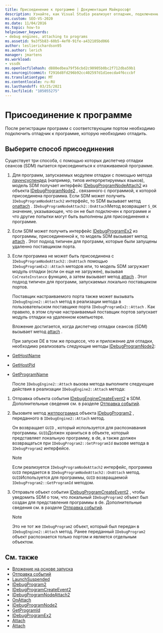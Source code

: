 ```yaml
---
title: Присоединение к программе | Документация Майкрософт
description: Узнайте, как Visual Studio реализует отладчик, подключенный к программе после регистрации программы с соответствующим портом.
ms.custom: SEO-VS-2020
ms.date: 11/04/2016
ms.topic: how-to
helpviewer_keywords:
- debug engines, attaching to programs
ms.assetid: 9a3f5b83-60b5-4ef0-91fe-a432105bd066
author: leslierichardson95
ms.author: lerich
manager: jmartens
ms.workload:
- vssdk
ms.openlocfilehash: d880edbea79f56cbd2c90905b0bc2f712dba59b1
ms.sourcegitcommit: f2916d8fd296b92cc402597d1d1eecda4f6cccbf
ms.translationtype: MT
ms.contentlocale: ru-RU
ms.lasthandoff: 03/25/2021
ms.locfileid: "105055275"
---
```

# <a name="attach-to-the-program"></a>Присоединение к программе
После регистрации программ с соответствующим портом необходимо подключить отладчик к программе, которую необходимо отладить.

## <a name="choose-how-to-attach"></a>Выберите способ присоединения
 Существует три способа, с помощью которых диспетчер отладки сеансов (SDM) пытается присоединиться к отлаживаемой программе.

1. Для программ, запускаемых модулем отладки с помощью метода [лаунчсуспендед](../../extensibility/debugger/reference/idebugenginelaunch2-launchsuspended.md) (например, типов интерпретируемых языков), модель SDM получает интерфейс [IDebugProgramNodeAttach2](../../extensibility/debugger/reference/idebugprogramnodeattach2.md) из объекта [IDebugProgramNode2](../../extensibility/debugger/reference/idebugprogramnode2.md) , связанного с программой, к которой присоединена программа. Если SDM может получить `IDebugProgramNodeAttach2` интерфейс, то SDM вызывает метод [onattach](../../extensibility/debugger/reference/idebugprogramnodeattach2-onattach.md) . `IDebugProgramNodeAttach2::OnAttach`Метод возвращает `S_OK` значение, указывающее, что он не был подключен к программе и что другие попытки могут быть выполнены для присоединения к программе.

2. Если SDM может получить интерфейс [IDebugProgramEx2](../../extensibility/debugger/reference/idebugprogramex2.md) из программы, присоединенной к, то модель SDM вызывает метод [attach](../../extensibility/debugger/reference/idebugprogramex2-attach.md) . Этот подход типичен для программ, которые были запущены удаленно поставщиком порта.

3. Если программа не может быть присоединена с `IDebugProgramNodeAttach2::OnAttach` помощью `IDebugProgramEx2::Attach` методов или, то модель SDM загружает модуль отладки (если он еще не загружен), вызывая `CoCreateInstance` функцию, а затем вызывает метод [attach](../../extensibility/debugger/reference/idebugengine2-attach.md) . Этот подход типичен для программ, запускаемых локально поставщиком портов.

    Поставщик настраиваемого порта также может вызывать `IDebugEngine2::Attach` метод в реализации метода в пользовательском поставщике порта `IDebugProgramEx2::Attach` . Как правило, в этом случае настраиваемый поставщик портов запускает модуль отладки на удаленном компьютере.

   Вложение достигается, когда диспетчер отладки сеансов (SDM) вызывает метод [attach](../../extensibility/debugger/reference/idebugengine2-attach.md) .

   При запуске DE в том же процессе, что и приложение для отладки, необходимо реализовать следующие методы [IDebugProgramNode2](../../extensibility/debugger/reference/idebugprogramnode2.md):

- [GetHostName](../../extensibility/debugger/reference/idebugprogramnode2-gethostname.md)

- [GetHostPid](../../extensibility/debugger/reference/idebugprogramnode2-gethostpid.md)

- [GetProgramName](../../extensibility/debugger/reference/idebugprogramnode2-getprogramname.md)

  После `IDebugEngine2::Attach` вызова метода выполните следующие действия в реализации `IDebugEngine2::Attach` метода:

1. Отправка объекта события [IDebugEngineCreateEvent2](../../extensibility/debugger/reference/idebugenginecreateevent2.md) в SDM. Дополнительные сведения см. в разделе [Отправка событий](../../extensibility/debugger/sending-events.md).

2. Вызовите метод [жетпрограмид](../../extensibility/debugger/reference/idebugprogram2-getprogramid.md) объекта [IDebugProgram2](../../extensibility/debugger/reference/idebugprogram2.md) , переданного в `IDebugEngine2::Attach` метод.

     Он возвращает `GUID` , который используется для распознавания программы. `GUID`Должен храниться в объекте, который представляет локальную программу, в de, а также должен возвращаться при `IDebugProgram2::GetProgramId` вызове метода в `IDebugProgram2` интерфейсе.

    > [!NOTE]
    > Если реализуется `IDebugProgramNodeAttach2` интерфейс, программа `GUID` передается в `IDebugProgramNodeAttach2::OnAttach` метод. `GUID`Используется для программы, `GUID` возвращаемой `IDebugProgram2::GetProgramId` методом.

3. Отправьте объект события [IDebugProgramCreateEvent2](../../extensibility/debugger/reference/idebugprogramcreateevent2.md) , чтобы уведомить SDM о том, что локальный `IDebugProgram2` объект был создан для представления программы в de. Дополнительные сведения см. в разделе [Отправка событий](../../extensibility/debugger/sending-events.md).

    > [!NOTE]
    > Это не тот же `IDebugProgram2` объект, который был передан в `IDebugEngine2::Attach` метод. Ранее переданный `IDebugProgram2` объект распознается только портом и является отдельным объектом.

## <a name="see-also"></a>См. также
- [Вложение на основе запуска](../../extensibility/debugger/launch-based-attachment.md)
- [Отправка событий](../../extensibility/debugger/sending-events.md)
- [LaunchSuspended](../../extensibility/debugger/reference/idebugenginelaunch2-launchsuspended.md)
- [IDebugProgram2](../../extensibility/debugger/reference/idebugprogram2.md)
- [IDebugProgramCreateEvent2](../../extensibility/debugger/reference/idebugprogramcreateevent2.md)
- [IDebugProgramNodeAttach2](../../extensibility/debugger/reference/idebugprogramnodeattach2.md)
- [OnAttach](../../extensibility/debugger/reference/idebugprogramnodeattach2-onattach.md)
- [IDebugProgramNode2](../../extensibility/debugger/reference/idebugprogramnode2.md)
- [GetProgramId](../../extensibility/debugger/reference/idebugprogram2-getprogramid.md)
- [IDebugProgramEx2](../../extensibility/debugger/reference/idebugprogramex2.md)
- [Attach](../../extensibility/debugger/reference/idebugprogramex2-attach.md)
- [Attach](../../extensibility/debugger/reference/idebugengine2-attach.md)
